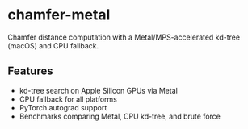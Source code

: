 # chamfer-metal

Chamfer distance computation with a Metal/MPS-accelerated kd-tree (macOS) and CPU fallback.

## Features

- kd-tree search on Apple Silicon GPUs via Metal
- CPU fallback for all platforms
- PyTorch autograd support
- Benchmarks comparing Metal, CPU kd-tree, and brute force
